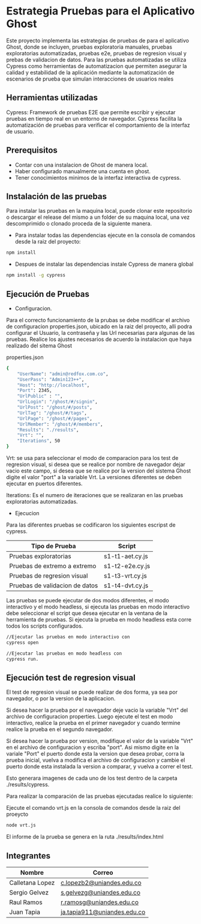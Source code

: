 # Estrategia Pruebas para el Aplicativo Ghost

Este proyecto implementa las estrategias de pruebas de para el aplicativo Ghost, donde se incluyen,
pruebas exploratoria manuales, pruebas exploratorias automatizadas, pruebas e2e, pruebas de regresion visual y prebas de validacion de datos.
Para las pruebas automatizadas se utiliza Cypress como herramientas de automatizacion que permiten asegurar la calidad y estabilidad de la aplicación mediante la automatización de escenarios de prueba que simulan interacciones de usuarios reales

## Herramientas utilizadas

Cypress: Framework de pruebas E2E que permite escribir y ejecutar pruebas en tiempo real
en un entorno de navegador. Cypress facilita la automatización de pruebas para verificar
el comportamiento de la interfaz de usuario.

## Prerequisitos

- Contar con una instalacion de Ghost de manera local.
- Haber configurado manualmente una cuenta en ghost.
- Tener conocimientos minimos de la interfaz interactiva de cypress.

## Instalación de las pruebas

Para instalar las pruebas en la maquina local, puede clonar este repositorio o descargar el release del mismo a un folder de su maquina local, una vez descomprimido o clonado proceda de la siguiente manera.

- Para instalar todas las dependencias ejecute en la consola de comandos desde la raiz del proyecto:

```bash
npm install
```

- Despues de instalar las dependencias instale Cypress de manera global

```bash
npm install -g cypress
```

## Ejecución de Pruebas

- Configuracion.

Para el correcto funcionamiento de la prubas se debe modificar el archivo de configuracion properties.json, ubicado en la raiz del proyecto, alli podra configurar el Usuario, la contraseña y las Url
necesarias para algunas de las pruebas. Realice los ajustes necesarios de acuerdo la instalacion que haya realizado del sitema Ghost

properties.json

```bash
{
    "UserName": "admin@redfox.com.co",
    "UserPass": "Admin123++",
    "Host": "http://localhost",
    "Port": 2345,
    "UrlPublic" : "",
    "UrlLogin": "/ghost/#/signin",
    "UrlPost": "/ghost/#/posts",
    "UrlTag": "/ghost/#/tags",
    "UrlPage": "/ghost/#/pages",
    "UrlMember": "/ghost/#/members",
    "Results": "./results",
    "Vrt": "",
    "Iterations", 50
}

```

Vrt: se usa para seleccionar el modo de comparacion para los test de regresion visual, si desea que se realice por nombre de navegador dejar vacio este campo, si desea que se realice por la version del sistema Ghost digite el valor "port" a la variable Vrt. La versiones diferentes se deben ejecutar en puertos diferentes.

Iterations: Es el numero de iteraciones que se realizaran en las pruebas exploratorias automatizadas.

- Ejecucion

Para las diferentes pruebas se codificaron los siguientes escripst de cypress.

| Tipo de Prueba                 | Script          |
| ------------------------------ | --------------- |
| Pruebas exploratorias          | s1-t1-aet.cy.js |
| Pruebas de extremo a extremo   | s1-t2-e2e.cy.js |
| Pruebas de regresion visual    | s1-t3-vrt.cy.js |
| Pruebas de validacion de datos | s1-t4-dvt.cy.js |

Las pruebas se puede ejecutar de dos modos diferentes, el modo interactivo y el modo headless, si ejecuta las pruebas en modo interactivo debe seleccionar el script que desea ejecutar en la ventana de la herramienta de pruebas.
Si ejecuta la prueba en modo headless esta corre todos los scripts configurados.

```bash
//Ejecutar las pruebas en modo interactivo con
cypress open

//Ejecutar las pruebas en modo headless con
cypress run.
```

## Ejecución test de regresion visual

El test de regresion visual se puede realizar de dos forma, ya sea por navegador, o por la version de la aplicacion.

Si desea hacer la prueba por el navegador deje vacio la variable "Vrt" del archivo de configuracion properties. Luego ejecute el test en modo interactivo, realice la prueba en el primer navegador y cuando termine realice la prueba en el segundo navegador.

Si desea hacer la prueba por version, modifique el valor de la variable "Vrt" en el archivo de configuracion y escriba "port". Asi mismo digite en la variale "Port" el puerto donde esta la version que desea probar, corra la prueba inicial, vuelva a modifica el archivo de configuracion y cambie el puerto donde esta instalada la version a comparar, y vuelva a correr el test.

Esto generara imagenes de cada uno de los test dentro de la carpeta ./results/cypress.

Para realizar la comparación de las pruebas ejecutadas realice lo siguiente:

Ejecute el comando vrt.js en la consola de comandos desde la raiz del proeycto

```bash
node vrt.js
```

El informe de la prueba se genera en la ruta ./results/index.html

## Integrantes

| Nombre          | Correo                      |
| --------------- | --------------------------- |
| Calletana Lopez | c.lopezb2@uniandes.edu.co   |
| Sergio Gelvez   | s.gelvezg@uniandes.edu.co   |
| Raul Ramos      | r.ramosg@uniandes.edu.co    |
| Juan Tapia      | ja.tapia911@uniandes.edu.co |

